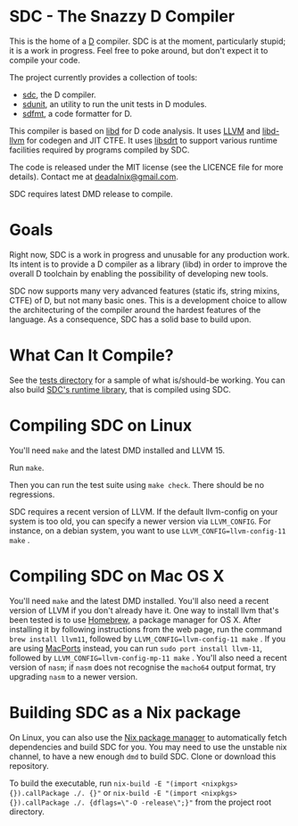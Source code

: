 # SDC - The Snazzy D Compiler

This is the home of a [D][0] compiler. SDC is at the moment, particularly
stupid; it is a work in progress. Feel free to poke around, but don't expect it
to compile your code.

The project currently provides a collection of tools:

- [sdc][1], the D compiler.
- [sdunit][2], an utility to run the unit tests in D modules.
- [sdfmt][3], a code formatter for D.

This compiler is based on [libd][4] for D code analysis. It uses [LLVM][5] and
[libd-llvm][6] for codegen and JIT CTFE. It uses [libsdrt][7] to support various
runtime facilities required by programs compiled by SDC.

The code is released under the MIT license (see the LICENCE file for more
details). Contact me at deadalnix@gmail.com.

SDC requires latest DMD release to compile.

[0]: http://dlang.org/
[1]: https://github.com/snazzy-d/sdc/blob/master/src/driver/sdc.d
[2]: https://github.com/snazzy-d/sdc/blob/master/src/driver/sdunit.d
[3]: https://github.com/snazzy-d/sdc/blob/master/src/driver/sdfmt.d
[4]: https://github.com/snazzy-d/sdc/tree/master/src/d
[5]: http://llvm.org/
[6]: https://github.com/snazzy-d/sdc/tree/master/src/d/llvm
[7]: https://github.com/snazzy-d/sdc/tree/master/sdlib

# Goals

Right now, SDC is a work in progress and unusable for any production work. Its
intent is to provide a D compiler as a library (libd) in order to improve the
overall D toolchain by enabling the possibility of developing new tools.

SDC now supports many very advanced features (static ifs, string mixins, CTFE)
of D, but not many basic ones. This is a development choice to allow the
architecturing of the compiler around the hardest features of the language. As a
consequence, SDC has a solid base to build upon.

# What Can It Compile?

See the [tests directory][20] for a sample of what is/should-be working. You can
also build [SDC's runtime library][21], that is compiled using SDC.

[20]: https://github.com/snazzy-d/sdc/tree/master/test
[21]: https://github.com/snazzy-d/sdc/tree/master/sdlib

# Compiling SDC on Linux

You'll need `make` and the latest DMD installed and LLVM 15.

Run `make`.

Then you can run the test suite using `make check`. There should be no
regressions.

SDC requires a recent version of LLVM. If the default llvm-config on your system
is too old, you can specify a newer version via `LLVM_CONFIG`. For instance, on
a debian system, you want to use `LLVM_CONFIG=llvm-config-11 make` .

# Compiling SDC on Mac OS X

You'll need `make` and the latest DMD installed. You'll also need a recent
version of LLVM if you don't already have it. One way to install llvm that's
been tested is to use [Homebrew][40], a package manager for OS X. After
installing it by following instructions from the web page, run the command
`brew install llvm11`, followed by `LLVM_CONFIG=llvm-config-11 make` . If you
are using [MacPorts][41] instead, you can run `sudo port install llvm-11`,
followed by `LLVM_CONFIG=llvm-config-mp-11 make` . You'll also need a recent
version of `nasm`; if `nasm` does not recognise the `macho64` output format, try
upgrading `nasm` to a newer version.

[40]: http://brew.sh/
[41]: http://www.macports.org

# Building SDC as a Nix package

On Linux, you can also use the [Nix package manager][50] to automatically fetch
dependencies and build SDC for you. You may need to use the unstable nix
channel, to have a new enough `dmd` to build SDC. Clone or download this
repository.

To build the executable, run
`nix-build -E "(import <nixpkgs> {}).callPackage ./. {}"` or
`nix-build -E "(import <nixpkgs> {}).callPackage ./. {dflags=\"-O -release\";}"`
from the project root directory.

[50]: https://nixos.org
